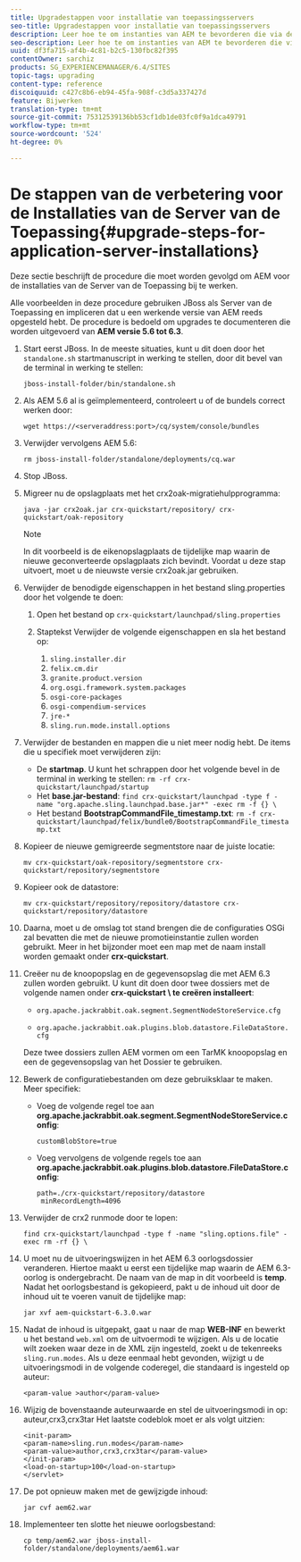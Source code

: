 ```yaml
---
title: Upgradestappen voor installatie van toepassingsservers
seo-title: Upgradestappen voor installatie van toepassingsservers
description: Leer hoe te om instanties van AEM te bevorderen die via de Servers van de Toepassing worden opgesteld.
seo-description: Leer hoe te om instanties van AEM te bevorderen die via de Servers van de Toepassing worden opgesteld.
uuid: df3fa715-af4b-4c81-b2c5-130fbc82f395
contentOwner: sarchiz
products: SG_EXPERIENCEMANAGER/6.4/SITES
topic-tags: upgrading
content-type: reference
discoiquuid: c427c8b6-eb94-45fa-908f-c3d5a337427d
feature: Bijwerken
translation-type: tm+mt
source-git-commit: 75312539136bb53cf1db1de03fc0f9a1dca49791
workflow-type: tm+mt
source-wordcount: '524'
ht-degree: 0%

---
```



# De stappen van de verbetering voor de Installaties van de Server van de Toepassing{#upgrade-steps-for-application-server-installations}

Deze sectie beschrijft de procedure die moet worden gevolgd om AEM voor de installaties van de Server van de Toepassing bij te werken.

Alle voorbeelden in deze procedure gebruiken JBoss als Server van de Toepassing en impliceren dat u een werkende versie van AEM reeds opgesteld hebt. De procedure is bedoeld om upgrades te documenteren die worden uitgevoerd van **AEM versie 5.6 tot 6.3**.

1. Start eerst JBoss. In de meeste situaties, kunt u dit doen door het `standalone.sh` startmanuscript in werking te stellen, door dit bevel van de terminal in werking te stellen:

   ```shell
   jboss-install-folder/bin/standalone.sh
   ```

1. Als AEM 5.6 al is geïmplementeerd, controleert u of de bundels correct werken door:

   ```shell
   wget https://<serveraddress:port>/cq/system/console/bundles
   ```

1. Verwijder vervolgens AEM 5.6:

   ```shell
   rm jboss-install-folder/standalone/deployments/cq.war
   ```

1. Stop JBoss.

1. Migreer nu de opslagplaats met het crx2oak-migratiehulpprogramma:

   ```shell
   java -jar crx2oak.jar crx-quickstart/repository/ crx-quickstart/oak-repository
   ```

   >[!NOTE]
   >
   >In dit voorbeeld is de eikenopslagplaats de tijdelijke map waarin de nieuwe geconverteerde opslagplaats zich bevindt. Voordat u deze stap uitvoert, moet u de nieuwste versie crx2oak.jar gebruiken.

1. Verwijder de benodigde eigenschappen in het bestand sling.properties door het volgende te doen:

   1. Open het bestand op `crx-quickstart/launchpad/sling.properties`
   1. Staptekst Verwijder de volgende eigenschappen en sla het bestand op:

      1. `sling.installer.dir`
      1. `felix.cm.dir`
      1. `granite.product.version`
      1. `org.osgi.framework.system.packages`
      1. `osgi-core-packages`
      1. `osgi-compendium-services`
      1. `jre-*`
      1. `sling.run.mode.install.options`

1. Verwijder de bestanden en mappen die u niet meer nodig hebt. De items die u specifiek moet verwijderen zijn:

   * De **startmap**. U kunt het schrappen door het volgende bevel in de terminal in werking te stellen: `rm -rf crx-quickstart/launchpad/startup`
   * Het **base.jar-bestand**: `find crx-quickstart/launchpad -type f -name "org.apache.sling.launchpad.base.jar*" -exec rm -f {} \`
   * Het bestand **BootstrapCommandFile_timestamp.txt**: `rm -f crx-quickstart/launchpad/felix/bundle0/BootstrapCommandFile_timestamp.txt`

1. Kopieer de nieuwe gemigreerde segmentstore naar de juiste locatie:

   ```shell
   mv crx-quickstart/oak-repository/segmentstore crx-quickstart/repository/segmentstore
   ```

1. Kopieer ook de datastore:

   ```shell
   mv crx-quickstart/repository/repository/datastore crx-quickstart/repository/datastore
   ```

1. Daarna, moet u de omslag tot stand brengen die de configuraties OSGi zal bevatten die met de nieuwe promotieinstantie zullen worden gebruikt. Meer in het bijzonder moet een map met de naam install worden gemaakt onder **crx-quickstart**.

1. Creëer nu de knoopopslag en de gegevensopslag die met AEM 6.3 zullen worden gebruikt. U kunt dit doen door twee dossiers met de volgende namen onder **crx-quickstart \ te creëren installeert**:

   * `org.apache.jackrabbit.oak.segment.SegmentNodeStoreService.cfg`

   * `org.apache.jackrabbit.oak.plugins.blob.datastore.FileDataStore.cfg`

   Deze twee dossiers zullen AEM vormen om een TarMK knoopopslag en een de gegevensopslag van het Dossier te gebruiken.

1. Bewerk de configuratiebestanden om deze gebruiksklaar te maken. Meer specifiek:

   * Voeg de volgende regel toe aan **org.apache.jackrabbit.oak.segment.SegmentNodeStoreService.config**:

      `customBlobStore=true`

   * Voeg vervolgens de volgende regels toe aan **org.apache.jackrabbit.oak.plugins.blob.datastore.FileDataStore.config**:

      ```
      path=./crx-quickstart/repository/datastore
       minRecordLength=4096
      ```

1. Verwijder de crx2 runmode door te lopen:

   ```shell
   find crx-quickstart/launchpad -type f -name "sling.options.file" -exec rm -rf {} \
   ```

1. U moet nu de uitvoeringswijzen in het AEM 6.3 oorlogsdossier veranderen. Hiertoe maakt u eerst een tijdelijke map waarin de AEM 6.3-oorlog is ondergebracht. De naam van de map in dit voorbeeld is **temp**. Nadat het oorlogsbestand is gekopieerd, pakt u de inhoud uit door de inhoud uit te voeren vanuit de tijdelijke map:

   ```shell
   jar xvf aem-quickstart-6.3.0.war
   ```

1. Nadat de inhoud is uitgepakt, gaat u naar de map **WEB-INF** en bewerkt u het bestand `web.xml` om de uitvoermodi te wijzigen. Als u de locatie wilt zoeken waar deze in de XML zijn ingesteld, zoekt u de tekenreeks `sling.run.modes`. Als u deze eenmaal hebt gevonden, wijzigt u de uitvoeringsmodi in de volgende coderegel, die standaard is ingesteld op auteur:

   ```shell
   <param-value >author</param-value>
   ```

1. Wijzig de bovenstaande auteurwaarde en stel de uitvoeringsmodi in op: auteur,crx3,crx3tar Het laatste codeblok moet er als volgt uitzien:

   ```
   <init-param>
   <param-name>sling.run.modes</param-name>
   <param-value>author,crx3,crx3tar</param-value>
   </init-param>
   <load-on-startup>100</load-on-startup>
   </servlet>
   ```

1. De pot opnieuw maken met de gewijzigde inhoud:

   ```shell
   jar cvf aem62.war
   ```

1. Implementeer ten slotte het nieuwe oorlogsbestand:

   ```shell
   cp temp/aem62.war jboss-install-folder/standalone/deployments/aem61.war
   ```

